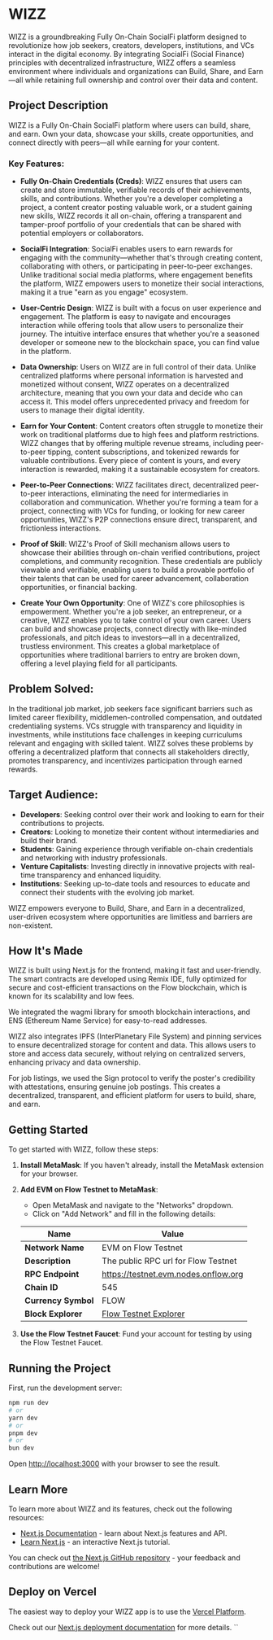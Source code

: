 # WIZZ

WIZZ is a groundbreaking Fully On-Chain SocialFi platform designed to revolutionize how job seekers, creators, developers, institutions, and VCs interact in the digital economy. By integrating SocialFi (Social Finance) principles with decentralized infrastructure, WIZZ offers a seamless environment where individuals and organizations can Build, Share, and Earn—all while retaining full ownership and control over their data and content.

## Project Description

WIZZ is a Fully On-Chain SocialFi platform where users can build, share, and earn. Own your data, showcase your skills, create opportunities, and connect directly with peers—all while earning for your content.

### Key Features:

- **Fully On-Chain Credentials (Creds)**: WIZZ ensures that users can create and store immutable, verifiable records of their achievements, skills, and contributions. Whether you're a developer completing a project, a content creator posting valuable work, or a student gaining new skills, WIZZ records it all on-chain, offering a transparent and tamper-proof portfolio of your credentials that can be shared with potential employers or collaborators.

- **SocialFi Integration**: SocialFi enables users to earn rewards for engaging with the community—whether that's through creating content, collaborating with others, or participating in peer-to-peer exchanges. Unlike traditional social media platforms, where engagement benefits the platform, WIZZ empowers users to monetize their social interactions, making it a true "earn as you engage" ecosystem.

- **User-Centric Design**: WIZZ is built with a focus on user experience and engagement. The platform is easy to navigate and encourages interaction while offering tools that allow users to personalize their journey. The intuitive interface ensures that whether you're a seasoned developer or someone new to the blockchain space, you can find value in the platform.

- **Data Ownership**: Users on WIZZ are in full control of their data. Unlike centralized platforms where personal information is harvested and monetized without consent, WIZZ operates on a decentralized architecture, meaning that you own your data and decide who can access it. This model offers unprecedented privacy and freedom for users to manage their digital identity.

- **Earn for Your Content**: Content creators often struggle to monetize their work on traditional platforms due to high fees and platform restrictions. WIZZ changes that by offering multiple revenue streams, including peer-to-peer tipping, content subscriptions, and tokenized rewards for valuable contributions. Every piece of content is yours, and every interaction is rewarded, making it a sustainable ecosystem for creators.

- **Peer-to-Peer Connections**: WIZZ facilitates direct, decentralized peer-to-peer interactions, eliminating the need for intermediaries in collaboration and communication. Whether you're forming a team for a project, connecting with VCs for funding, or looking for new career opportunities, WIZZ's P2P connections ensure direct, transparent, and frictionless interactions.

- **Proof of Skill**: WIZZ's Proof of Skill mechanism allows users to showcase their abilities through on-chain verified contributions, project completions, and community recognition. These credentials are publicly viewable and verifiable, enabling users to build a provable portfolio of their talents that can be used for career advancement, collaboration opportunities, or financial backing.

- **Create Your Own Opportunity**: One of WIZZ's core philosophies is empowerment. Whether you're a job seeker, an entrepreneur, or a creative, WIZZ enables you to take control of your own career. Users can build and showcase projects, connect directly with like-minded professionals, and pitch ideas to investors—all in a decentralized, trustless environment. This creates a global marketplace of opportunities where traditional barriers to entry are broken down, offering a level playing field for all participants.

## Problem Solved:

In the traditional job market, job seekers face significant barriers such as limited career flexibility, middlemen-controlled compensation, and outdated credentialing systems. VCs struggle with transparency and liquidity in investments, while institutions face challenges in keeping curriculums relevant and engaging with skilled talent. WIZZ solves these problems by offering a decentralized platform that connects all stakeholders directly, promotes transparency, and incentivizes participation through earned rewards.

## Target Audience:

- **Developers**: Seeking control over their work and looking to earn for their contributions to projects.
- **Creators**: Looking to monetize their content without intermediaries and build their brand.
- **Students**: Gaining experience through verifiable on-chain credentials and networking with industry professionals.
- **Venture Capitalists**: Investing directly in innovative projects with real-time transparency and enhanced liquidity.
- **Institutions**: Seeking up-to-date tools and resources to educate and connect their students with the evolving job market.

WIZZ empowers everyone to Build, Share, and Earn in a decentralized, user-driven ecosystem where opportunities are limitless and barriers are non-existent.

## How It's Made

WIZZ is built using Next.js for the frontend, making it fast and user-friendly. The smart contracts are developed using Remix IDE, fully optimized for secure and cost-efficient transactions on the Flow blockchain, which is known for its scalability and low fees.

We integrated the wagmi library for smooth blockchain interactions, and ENS (Ethereum Name Service) for easy-to-read addresses.

WIZZ also integrates IPFS (InterPlanetary File System) and pinning services to ensure decentralized storage for content and data. This allows users to store and access data securely, without relying on centralized servers, enhancing privacy and data ownership.

For job listings, we used the Sign protocol to verify the poster's credibility with attestations, ensuring genuine job postings. This creates a decentralized, transparent, and efficient platform for users to build, share, and earn.

## Getting Started

To get started with WIZZ, follow these steps:

1. **Install MetaMask**: If you haven't already, install the MetaMask extension for your browser.

2. **Add EVM on Flow Testnet to MetaMask**:
   - Open MetaMask and navigate to the "Networks" dropdown.
   - Click on "Add Network" and fill in the following details:

   | Name                  | Value                                      |
   |-----------------------|--------------------------------------------|
   | **Network Name**      | EVM on Flow Testnet                       |
   | **Description**       | The public RPC url for Flow Testnet       |
   | **RPC Endpoint**      | https://testnet.evm.nodes.onflow.org      |
   | **Chain ID**         | 545                                        |
   | **Currency Symbol**   | FLOW                                       |
   | **Block Explorer**    | [Flow Testnet Explorer](https://evm-testnet.flowscan.io) |

3. **Use the Flow Testnet Faucet**: Fund your account for testing by using the Flow Testnet Faucet.

## Running the Project

First, run the development server:

```bash
npm run dev
# or
yarn dev
# or
pnpm dev
# or
bun dev
````


Open [http://localhost:3000](http://localhost:3000) with your browser to see the result.

## Learn More

To learn more about WIZZ and its features, check out the following resources:

- [Next.js Documentation](https://nextjs.org/docs) - learn about Next.js features and API.
- [Learn Next.js](https://nextjs.org/learn) - an interactive Next.js tutorial.

You can check out [the Next.js GitHub repository](https://github.com/vercel/next.js/) - your feedback and contributions are welcome!

## Deploy on Vercel

The easiest way to deploy your WIZZ app is to use the [Vercel Platform](https://vercel.com/new?utm_medium=default-template&filter=next.js&utm_source=create-next-app&utm_campaign=create-next-app-readme).

Check out our [Next.js deployment documentation](https://nextjs.org/docs/deployment) for more details.
``

